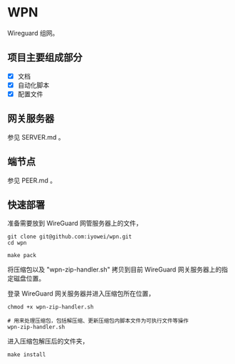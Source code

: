 # WPN

Wireguard 组网。

## 项目主要组成部分

- [X] 文档
- [X] 自动化脚本
- [X] 配置文件

## 网关服务器

参见 SERVER.md 。

## 端节点

参见 PEER.md 。

## 快速部署

准备需要放到 WireGuard 网管服务器上的文件，
```shell
git clone git@github.com:iyowei/wpn.git
cd wpn

make pack
```

将压缩包以及 "wpn-zip-handler.sh" 拷贝到目前 WireGuard 网关服务器上的指定磁盘位置。

登录 WireGuard 网关服务器并进入压缩包所在位置，
```shell
chmod +x wpn-zip-handler.sh

# 用来处理压缩包，包括解压缩、更新压缩包内脚本文件为可执行文件等操作
wpn-zip-handler.sh
```

进入压缩包解压后的文件夹，
```shell
make install
```
